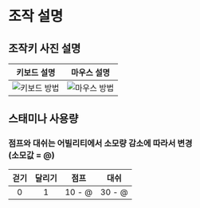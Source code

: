 # 조작 설명

## 조작키 사진 설명
|키보드 설명|마우스 설명|
|:---:|:---:|
|![키보드 방법](https://github.com/ACEDIA2567/CityGun/assets/101154683/19157c68-4c79-46a9-890b-64e76d76f521)|![마우스 방법](https://github.com/ACEDIA2567/CityGun/assets/101154683/a4143340-32d2-4112-86c3-c2c98e71f468)

## 스태미나 사용량 
### 점프와 대쉬는 어빌리티에서 소모량 감소에 따라서 변경 </br> (소모값 = @)
|걷기|달리기|점프|대쉬|
|:---:|:---:|:---:|:---:|
|0|1|10 - @|30 - @|
